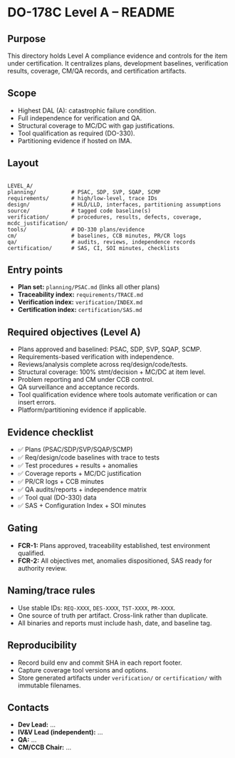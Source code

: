 # DO-178C Level A – README

## Purpose
This directory holds Level A compliance evidence and controls for the item under certification. It centralizes plans, development baselines, verification results, coverage, CM/QA records, and certification artifacts.

## Scope
- Highest DAL (A): catastrophic failure condition.
- Full independence for verification and QA.
- Structural coverage to MC/DC with gap justifications.
- Tool qualification as required (DO-330).
- Partitioning evidence if hosted on IMA.

## Layout
```

LEVEL_A/
planning/           # PSAC, SDP, SVP, SQAP, SCMP
requirements/       # high/low-level, trace IDs
design/             # HLD/LLD, interfaces, partitioning assumptions
source/             # tagged code baseline(s)
verification/       # procedures, results, defects, coverage, mcdc_justification/
tools/              # DO-330 plans/evidence
cm/                 # baselines, CCB minutes, PR/CR logs
qa/                 # audits, reviews, independence records
certification/      # SAS, CI, SOI minutes, checklists

```

## Entry points
- **Plan set:** `planning/PSAC.md` (links all other plans)
- **Traceability index:** `requirements/TRACE.md`
- **Verification index:** `verification/INDEX.md`
- **Certification index:** `certification/SAS.md`

## Required objectives (Level A)
- Plans approved and baselined: PSAC, SDP, SVP, SQAP, SCMP.
- Requirements-based verification with independence.
- Reviews/analysis complete across req/design/code/tests.
- Structural coverage: 100% stmt/decision + MC/DC at item level.
- Problem reporting and CM under CCB control.
- QA surveillance and acceptance records.
- Tool qualification evidence where tools automate verification or can insert errors.
- Platform/partitioning evidence if applicable.

## Evidence checklist
- ✅ Plans (PSAC/SDP/SVP/SQAP/SCMP)
- ✅ Req/design/code baselines with trace to tests
- ✅ Test procedures + results + anomalies
- ✅ Coverage reports + MC/DC justification
- ✅ PR/CR logs + CCB minutes
- ✅ QA audits/reports + independence matrix
- ✅ Tool qual (DO-330) data
- ✅ SAS + Configuration Index + SOI minutes

## Gating
- **FCR-1:** Plans approved, traceability established, test environment qualified.
- **FCR-2:** All objectives met, anomalies dispositioned, SAS ready for authority review.

## Naming/trace rules
- Use stable IDs: `REQ-XXXX`, `DES-XXXX`, `TST-XXXX`, `PR-XXXX`.
- One source of truth per artifact. Cross-link rather than duplicate.
- All binaries and reports must include hash, date, and baseline tag.

## Reproducibility
- Record build env and commit SHA in each report footer.
- Capture coverage tool versions and options.
- Store generated artifacts under `verification/` or `certification/` with immutable filenames.

## Contacts
- **Dev Lead:** …
- **IV&V Lead (independent):** …
- **QA:** …
- **CM/CCB Chair:** …



